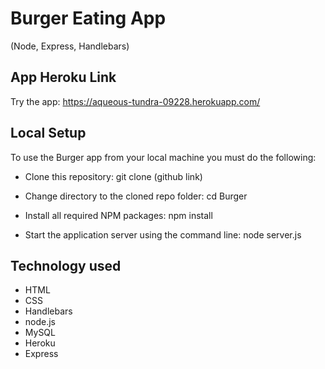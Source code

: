 # Burger Eating App
(Node, Express, Handlebars)

## App Heroku Link

Try the app:
    https://aqueous-tundra-09228.herokuapp.com/

## Local Setup
To use the Burger app from your local machine you must do the following:

* Clone this repository: git clone (github link)

* Change directory to the cloned repo folder: cd Burger

* Install all required NPM packages: npm install

* Start the application server using the command line: node server.js

## Technology used
- HTML
- CSS
- Handlebars
- node.js
- MySQL
- Heroku
- Express
